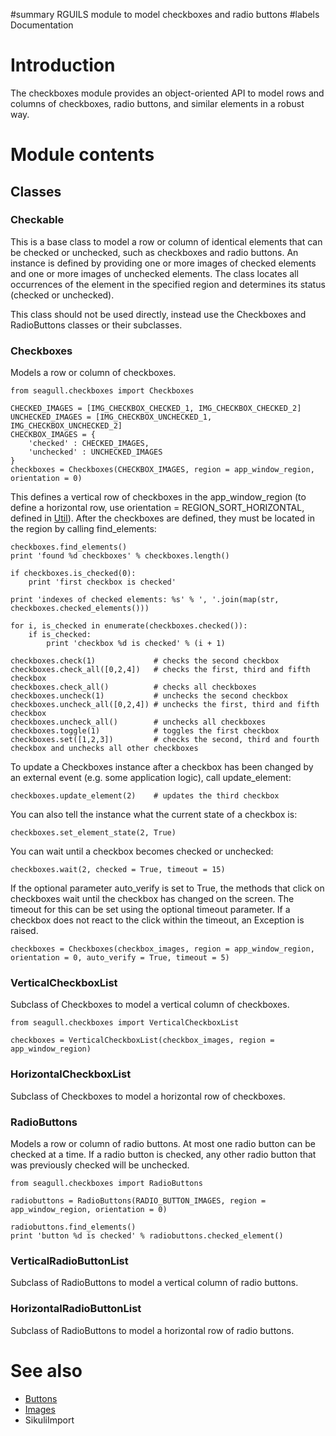 ﻿#summary RGUILS module to model checkboxes and radio buttons
#labels Documentation

# Introduction #

The checkboxes module provides an object-oriented API to model rows and columns of checkboxes, radio buttons, and similar elements in a robust way.

# Module contents #

## Classes ##

### Checkable ###

This is a base class to model a row or column of identical elements that can be checked or unchecked, such as checkboxes and radio buttons. An instance is defined by providing one or more images of checked elements and one or more images of unchecked elements. The class locates all occurrences of the element in the specified region and determines its status (checked or unchecked).

This class should not be used directly, instead use the Checkboxes and RadioButtons classes or their subclasses.

### Checkboxes ###

Models a row or column of checkboxes.
```
from seagull.checkboxes import Checkboxes

CHECKED_IMAGES = [IMG_CHECKBOX_CHECKED_1, IMG_CHECKBOX_CHECKED_2]
UNCHECKED_IMAGES = [IMG_CHECKBOX_UNCHECKED_1, IMG_CHECKBOX_UNCHECKED_2]
CHECKBOX_IMAGES = {
    'checked' : CHECKED_IMAGES,
    'unchecked' : UNCHECKED_IMAGES
}
checkboxes = Checkboxes(CHECKBOX_IMAGES, region = app_window_region, orientation = 0)
```
This defines a vertical row of checkboxes in the app\_window\_region (to define a horizontal row, use orientation = REGION\_SORT\_HORIZONTAL, defined in [Util](Util.md)). After the checkboxes are defined, they must be located in the region by calling find\_elements:
```
checkboxes.find_elements()
print 'found %d checkboxes' % checkboxes.length()

if checkboxes.is_checked(0):
    print 'first checkbox is checked'

print 'indexes of checked elements: %s' % ', '.join(map(str, checkboxes.checked_elements()))

for i, is_checked in enumerate(checkboxes.checked()):
    if is_checked:
        print 'checkbox %d is checked' % (i + 1)

checkboxes.check(1)             # checks the second checkbox
checkboxes.check_all([0,2,4])   # checks the first, third and fifth checkbox
checkboxes.check_all()          # checks all checkboxes
checkboxes.uncheck(1)           # unchecks the second checkbox
checkboxes.uncheck_all([0,2,4]) # unchecks the first, third and fifth checkbox
checkboxes.uncheck_all()        # unchecks all checkboxes
checkboxes.toggle(1)            # toggles the first checkbox
checkboxes.set([1,2,3])         # checks the second, third and fourth checkbox and unchecks all other checkboxes
```
To update a Checkboxes instance after a checkbox has been changed by an external event (e.g. some application logic), call update\_element:
```
checkboxes.update_element(2)    # updates the third checkbox
```
You can also tell the instance what the current state of a checkbox is:
```
checkboxes.set_element_state(2, True)
```
You can wait until a checkbox becomes checked or unchecked:
```
checkboxes.wait(2, checked = True, timeout = 15)
```
If the optional parameter auto\_verify is set to True, the methods that click on checkboxes wait until the checkbox has changed on the screen. The timeout for this can be set using the optional timeout parameter. If a checkbox does not react to the click within the timeout, an Exception is raised.
```
checkboxes = Checkboxes(checkbox_images, region = app_window_region, orientation = 0, auto_verify = True, timeout = 5)
```

### VerticalCheckboxList ###

Subclass of Checkboxes to model a vertical column of checkboxes.
```
from seagull.checkboxes import VerticalCheckboxList

checkboxes = VerticalCheckboxList(checkbox_images, region = app_window_region)
```

### HorizontalCheckboxList ###

Subclass of Checkboxes to model a horizontal row of checkboxes.

### RadioButtons ###

Models a row or column of radio buttons. At most one radio button can be checked at a time. If a radio button is checked, any other radio button that was previously checked will be unchecked.
```
from seagull.checkboxes import RadioButtons

radiobuttons = RadioButtons(RADIO_BUTTON_IMAGES, region = app_window_region, orientation = 0)

radiobuttons.find_elements()
print 'button %d is checked' % radiobuttons.checked_element()
```

### VerticalRadioButtonList ###

Subclass of RadioButtons to model a vertical column of radio buttons.

### HorizontalRadioButtonList ###

Subclass of RadioButtons to model a horizontal row of radio buttons.

# See also #

  * [Buttons](Buttons.md)
  * [Images](Images.md)
  * SikuliImport